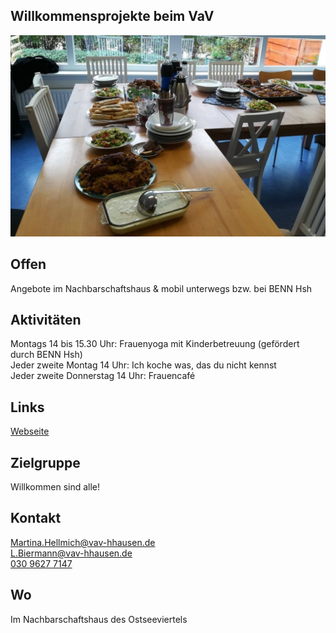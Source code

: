 ## Willkommensprojekte beim VaV
<img id="topmedia" src="Images/VAV/Foto_Willkommenskultur.jpg" />

## Offen
Angebote im Nachbarschaftshaus & mobil unterwegs bzw. bei BENN Hsh

## Aktivitäten
<p id="activities">
Montags 14 bis 15.30 Uhr: Frauenyoga mit Kinderbetreuung (gefördert durch BENN Hsh)<br>
Jeder zweite Montag 14 Uhr: Ich koche was, das du nicht kennst<br>
Jeder zweite Donnerstag 14 Uhr: Frauencafé <br>
</p>

## Links
<a target="_blank" href="http://www.vav-hhausen.de/Stadtteilarbeit/Willkommenskultur/willkommen-start.html">Webseite</a><br>

## Zielgruppe
Willkommen sind alle!

## Kontakt
[Martina.Hellmich@vav-hhausen.de](mailto:Martina.Hellmich@vav-hhausen.de)<br>
[L.Biermann@vav-hhausen.de](mailto:L.Biermann@vav-hhausen.de)<br>
<a href="tel:+49 3096277147"> 030 9627 7147</a> 

## Wo
Im Nachbarschaftshaus des Ostseeviertels
<div id="gmap"></div>
<script>window.onload = showMap('Ribnitzer Straße 1 b, 13051 Berlin', 0, 'gmap_mini')</script>
